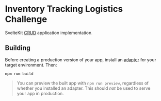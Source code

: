 # Inventory Tracking Logistics Challenge

SvelteKit [CRUD](https://en.wikipedia.org/wiki/Create,_read,_update_and_delete) application implementation.

## Building

Before creating a production version of your app, install an [adapter](https://kit.svelte.dev/docs#adapters) for your target environment. Then:

```bash
npm run build
```

> You can preview the built app with `npm run preview`, regardless of whether you installed an adapter. This should _not_ be used to serve your app in production.
